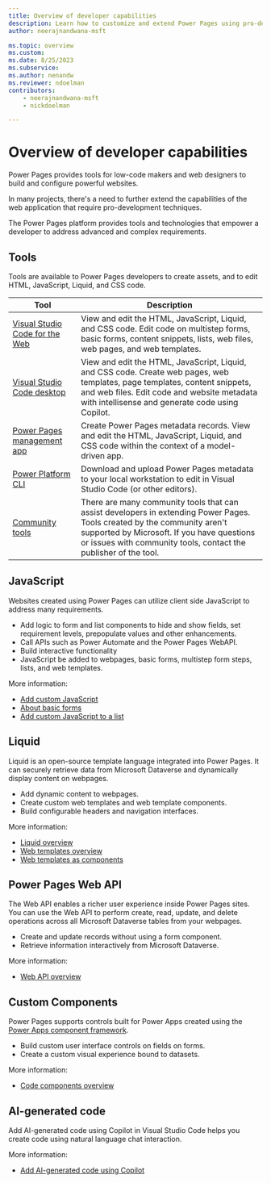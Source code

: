 ```yaml
---
title: Overview of developer capabilities
description: Learn how to customize and extend Power Pages using pro-developer tools and methods.
author: neerajnandwana-msft

ms.topic: overview
ms.custom: 
ms.date: 8/25/2023
ms.subservice: 
ms.author: nenandw
ms.reviewer: ndoelman
contributors:
    - neerajnandwana-msft
    - nickdoelman

---
```


# Overview of developer capabilities

Power Pages provides tools for low-code makers and web designers to build and configure powerful websites.

In many projects, there's a need to further extend the capabilities of the web application that require pro-development techniques.

The Power Pages platform provides tools and technologies that empower a developer to address advanced and complex requirements.

## Tools

Tools are available to Power Pages developers to create assets, and to edit HTML, JavaScript, Liquid, and CSS code.

| Tool | Description | 
| - | - | 
| [Visual Studio Code for the Web](visual-studio-code-editor.md) | View and edit the HTML, JavaScript, Liquid, and CSS code. Edit code on multistep forms, basic forms, content snippets, lists, web files, web pages, and web templates. |
| [Visual Studio Code desktop](vs-code-extension.md) | View and edit the HTML, JavaScript, Liquid, and CSS code. Create web pages, web templates, page templates, content snippets, and web files. Edit code and website metadata with intellisense and generate code using Copilot. | 
| [Power Pages management app](portal-management-app.md) | Create Power Pages metadata records. View and edit the HTML, JavaScript, Liquid, and CSS code within the context of a model-driven app. |
| [Power Platform CLI](power-platform-cli.md) | Download and upload Power Pages metadata to your local workstation to edit in Visual Studio Code (or other editors). |
| [Community tools](/power-apps/developer/data-platform/community-tools) | There are many community tools that can assist developers in extending Power Pages. Tools created by the community aren't supported by Microsoft. If you have questions or issues with community tools, contact the publisher of the tool. |

## JavaScript

Websites created using Power Pages can utilize client side JavaScript to address many requirements.

- Add logic to form and list components to hide and show fields, set requirement levels, prepopulate values and other enhancements.
- Call APIs such as Power Automate and the Power Pages WebAPI.
- Build interactive functionality
- JavaScript be added to webpages, basic forms, multistep form steps, lists, and web templates.

More information: 
- [Add custom JavaScript](add-custom-javascript.md)
- [About basic forms](basic-forms.md#additional-settings)
- [Add custom JavaScript to a list](add-custom-javascript-list.md)


## Liquid

Liquid is an open-source template language integrated into Power Pages. It can securely retrieve data from Microsoft Dataverse and dynamically display content on webpages.

- Add dynamic content to webpages.
- Create custom web templates and web template components.
- Build configurable headers and navigation interfaces.

More information:
- [Liquid overview](liquid/liquid-overview.md)
- [Web templates overview](web-templates.md)
- [Web templates as components](./web-templates-as-components.md)

## Power Pages Web API

The Web API enables a richer user experience inside Power Pages sites. You can use the Web API to perform create, read, update, and delete operations across all Microsoft Dataverse tables from your webpages.

- Create and update records without using a form component.
- Retrieve information interactively from Microsoft Dataverse.

More information:
- [Web API overview](web-api-overview.md)

## Custom Components

Power Pages supports controls built for Power Apps created using the [Power Apps component framework](/power-apps/developer/component-framework/overview).

- Build custom user interface controls on fields on forms.
- Create a custom visual experience bound to datasets.

More information:
- [Code components overview](component-framework.md)

## AI-generated code 

Add AI-generated code using Copilot in Visual Studio Code helps you create code using natural language chat interaction.

More information:
- [Add AI-generated code using Copilot](add-code-copilot.md)


